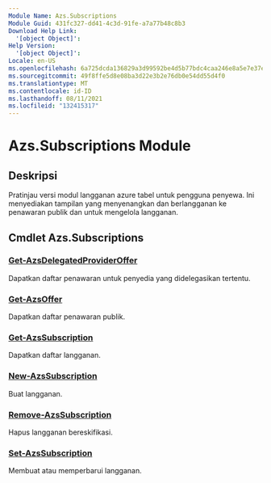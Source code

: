 ```yaml
---
Module Name: Azs.Subscriptions
Module Guid: 431fc327-dd41-4c3d-91fe-a7a77b48c8b3
Download Help Link:
  '[object Object]': 
Help Version:
  '[object Object]': 
Locale: en-US
ms.openlocfilehash: 6a725dcda136829a3d99592be4d5b77bdc4caa246e8a5e7e37e6e3328b2d0e88
ms.sourcegitcommit: 49f8ffe5d8e08ba3d22e3b2e76db0e54dd55d4f0
ms.translationtype: MT
ms.contentlocale: id-ID
ms.lasthandoff: 08/11/2021
ms.locfileid: "132415317"
---
```

# Azs.Subscriptions Module
## Deskripsi
Pratinjau versi modul langganan azure tabel untuk pengguna penyewa. Ini menyediakan tampilan yang menyenangkan dan berlangganan ke penawaran publik dan untuk mengelola langganan.

## Cmdlet Azs.Subscriptions
### [Get-AzsDelegatedProviderOffer](Get-AzsDelegatedProviderOffer.md)
Dapatkan daftar penawaran untuk penyedia yang didelegasikan tertentu.

### [Get-AzsOffer](Get-AzsOffer.md)
Dapatkan daftar penawaran publik.

### [Get-AzsSubscription](Get-AzsSubscription.md)
Dapatkan daftar langganan.

### [New-AzsSubscription](New-AzsSubscription.md)
Buat langganan.

### [Remove-AzsSubscription](Remove-AzsSubscription.md)
Hapus langganan bereskifikasi.

### [Set-AzsSubscription](Set-AzsSubscription.md)
Membuat atau memperbarui langganan.

